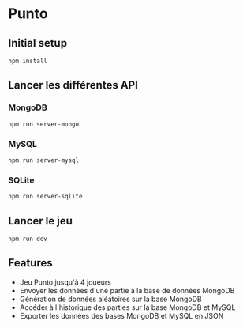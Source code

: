 # Punto

## Initial setup
`npm install`

## Lancer les différentes API
### MongoDB
`npm run server-mongo`
### MySQL
`npm run server-mysql`
### SQLite
`npm run server-sqlite`

## Lancer le jeu
`npm run dev`

## Features
- Jeu Punto jusqu'à 4 joueurs
- Envoyer les données d'une partie à la base de données MongoDB
- Génération de données aléatoires sur la base MongoDB
- Accéder à l'historique des parties sur la base MongoDB et MySQL
- Exporter les données des bases MongoDB et MySQL en JSON